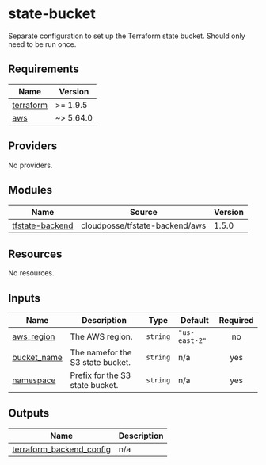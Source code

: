 # state-bucket

Separate configuration to set up the Terraform state bucket.
Should only need to be run once.

<!-- BEGIN_TF_DOCS -->
## Requirements

| Name | Version |
|------|---------|
| <a name="requirement_terraform"></a> [terraform](#requirement\_terraform) | >= 1.9.5 |
| <a name="requirement_aws"></a> [aws](#requirement\_aws) | ~> 5.64.0 |

## Providers

No providers.

## Modules

| Name | Source | Version |
|------|--------|---------|
| <a name="module_tfstate-backend"></a> [tfstate-backend](#module\_tfstate-backend) | cloudposse/tfstate-backend/aws | 1.5.0 |

## Resources

No resources.

## Inputs

| Name | Description | Type | Default | Required |
|------|-------------|------|---------|:--------:|
| <a name="input_aws_region"></a> [aws\_region](#input\_aws\_region) | The AWS region. | `string` | `"us-east-2"` | no |
| <a name="input_bucket_name"></a> [bucket\_name](#input\_bucket\_name) | The namefor the S3 state bucket. | `string` | n/a | yes |
| <a name="input_namespace"></a> [namespace](#input\_namespace) | Prefix for the S3 state bucket. | `string` | n/a | yes |

## Outputs

| Name | Description |
|------|-------------|
| <a name="output_terraform_backend_config"></a> [terraform\_backend\_config](#output\_terraform\_backend\_config) | n/a |
<!-- END_TF_DOCS -->

